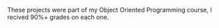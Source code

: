 These projects were part of my Object Oriented Programming course, I recived 90%+ grades on each one.
